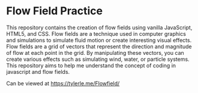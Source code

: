 # Flow Field Practice

This repository contains the creation of flow fields using vanilla JavaScript, HTML5, and CSS. Flow fields are a technique used in computer graphics and simulations to simulate fluid motion or create interesting visual effects.
Flow fields are a grid of vectors that represent the direction and magnitude of flow at each point in the grid. By manipulating these vectors, you can create various effects such as simulating wind, water, or particle systems. This repository aims to help me understand the concept of coding in javascript and flow fields.

Can be viewed at https://tylerle.me/Flowfield/
